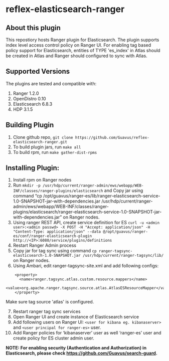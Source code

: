 # reflex-elasticsearch-ranger

## About this plugin
This repostiory hosts Ranger plugin for Elasticsearch. The plugin supports index level access control policy on Ranger UI. For enabling tag based policy support for Elasticsearch, entities of TYPE 'es_index' in Atlas should be created in Atlas and Ranger should configured to sync with Atlas.

## Supported Versions

The plugins are tested and compatible with:

   1. Ranger 1.2.0
   2. OpenDistro 0.10
   3. Elasticsearch 6.8.3
   4. HDP 3.1.5

## Building Plugin
1. Clone github repo, ``git clone https://github.com/Guavus/reflex-elasticsearch-ranger.git``
2. To build plugin jars, run ``make all``
3. To build rpm, run ``make gather-dist-rpms``

## Installing Plugin:
1. Install rpm on Ranger nodes
2. Run ``mkdir -p /usr/hdp/current/ranger-admin/ews/webapp/WEB-INF/classes/ranger-plugins/elasticsearch`` and Copy jar using command “cp /opt/guavus/ranger-es/lib/ranger-elasticsearch-service-1.0-SNAPSHOT-jar-with-dependencies.jar /usr/hdp/current/ranger-admin/ews/webapp/WEB-INF/classes/ranger-plugins/elasticsearch/ranger-elasticsearch-service-1.0-SNAPSHOT-jar-with-dependencies.jar” on Ranger nodes.
3. Using ranger REST API, create service definition for ES ``curl -u <admin user>:<admin passwd> -X POST -H "Accept: application/json" -H "Content-Type: application/json" --data @/opt/guavus/ranger-es/conf/ranger-elasticsearch-plugin http://<IP>:6080/service/plugins/definitions``
4. Restart Ranger Admin process
5. Copy jar for tag sync using command ``cp ranger-tagsync-elasticsearch-1.0-SNAPSHOT.jar /usr/hdp/current/ranger-tagsync/lib/`` on Ranger nodes.
6. Using Ambari, edit ranger-tagsync-site.xml and add following configs:
```
    <property>
      <name>ranger.tagsync.atlas.custom.resource.mappers</name>
      <value>org.apache.ranger.tagsync.source.atlas.AtlasESResourceMapper</value>
    </property>
```
Make sure tag source 'atlas' is configured.

7. Restart ranger tag sync services
8. Open Ranger UI and create instance of Elasticsearch service
9. Add following users on Ranger UI: ``<user for kibana eg. kibanaserver>`` and ``<user principal for ranger-es>`` user.
10. Add Ranger policies for ‘kibanaserver’ user as well ‘ranger-es’ user and create policy for ES cluster admin user.

**NOTE: For enabling security (Authentication and Authorization) in Elasticsearch, please check https://github.com/Guavus/search-guard.**
